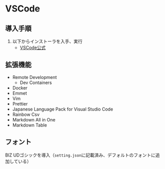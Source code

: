 # VSCode
## 導入手順
1. 以下からインストーラを入手、実行
    - [VSCode公式](https://code.visualstudio.com/download)

## 拡張機能
* Remote Development
    * Dev Containers
* Docker
* Emmet
* Vim
* Prettier
* Japanese Language Pack for Visual Studio Code
* Rainbow Csv
* Markdown All in One
* Markdown Table

## フォント
BIZ UDゴシックを導入（`setting.json`に記載済み、デフォルトのフォントに追加している）
